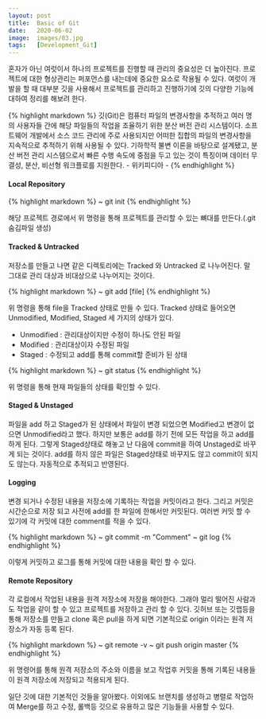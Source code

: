 ```yaml
---
layout: post
title:  Basic of Git
date:   2020-06-02
image:  images/03.jpg
tags:   [Development_Git]
---
```


혼자가 아닌 여럿이서 하나의 프로젝트를 진행할 때 관리의 중요성은 더 높아진다.
프로젝트에 대한 형상관리는 퍼포먼스를 내는데에 중요한 요소로 작용될 수 있다.
여럿이 개발을 할 때 대부분 깃을 사용해서 프로젝트를 관리하고 진행하기에 깃의 다양한 기능에 대하여 정리를 해보려 한다.

{% highlight markdown %}
깃(Git)은 컴퓨터 파일의 변경사항을 추적하고 여러 명의 사용자들 간에 해당 파일들의 작업을 조율하기 위한 분산 버전 관리 시스템이다. 소프트웨어 개발에서 소스 코드 관리에 주로 사용되지만 어떠한 집합의 파일의 변경사항을 지속적으로 추적하기 위해 사용될 수 있다. 기하학적 불변 이론을 바탕으로 설계됐고, 분산 버전 관리 시스템으로서 빠른 수행 속도에 중점을 두고 있는 것이 특징이며 데이터 무결성, 분산, 비선형 워크플로를 지원한다.
                                        - 위키피디아 -
{% endhighlight %}

#### Local Repository
{% highlight markdown %}
~ git init
{% endhighlight %}

해당 프로젝트 경로에서 위 명령을 통해 프로젝트를 관리할 수 있는 뼈대를 만든다.(.git 숨김파일 생성)

#### Tracked & Untracked
저장소를 만들고 나면 같은 디렉토리에는 Tracked 와 Untracked 로 나누어진다.
말 그대로 관리 대상과 비대상으로 나누어지는 것이다.

{% highlight markdown %}
~ git add [file]
{% endhighlight %}

위 명령을 통해 file을 Tracked 상태로 만들 수 있다.
Tracked 상태로 들어오면 Unmodified, Modified, Staged 세 가지의 상태가 있다.
* Unmodified : 관리대상이지만 수정이 하나도 안된 파일
* Modified : 관리대상이자 수정된 파일
* Staged : 수정되고 add를 통해 commit할 준비가 된 상태

{% highlight markdown %}
~ git status
{% endhighlight %}

위 명령을 통해 현재 파일들의 상태를 확인할 수 있다.

#### Staged & Unstaged
파일을 add 하고 Staged가 된 상태에서 파일이 변경 되었으면 Modified고 변경이 없으면 Unmodified라고 했다.
하지만 보통은 add를 하기 전에 모든 작업을 하고 add를 하게 된다. 그렇게 Staged상태로 해놓고 난 다음에 commit을 하여
Unstaged로 바꾸게 되는 것이다. add를 하지 않은 파일은 Staged상태로 바꾸지도 않고 commit이 되지도 않는다. 자동적으로 추적되고 반영된다.

#### Logging
변경 되거나 수정된 내용을 저장소에 기록하는 작업을 커밋이라고 한다.
그리고 커밋은 시간순으로 저장 되고 사전에 add를 한 파일에 한해서만 커밋된다. 여러번 커밋 할 수 있기에 각 커밋에 대한 comment를 적을 수 있다.

{% highlight markdown %}
~ git commit -m "Comment"
~ git log
{% endhighlight %}

이렇게 커밋하고 로그를 통해 커밋에 대한 내용을 확인 할 수 있다.

#### Remote Repository
각 로컬에서 작업된 내용을 원격 저장소에 저장을 해야한다. 그래야 멀리 떨어진 사람과도 작업을 같이 할 수 있고 프로젝트를 저장하고 관리 할 수 있다.
깃허브 또는 깃랩등을 통해 저장소를 만들고 clone 혹은 pull을 하게 되면 기본적으로 origin 이라는 원격 저장소가 자동 등록 된다.

{% highlight markdown %}
~ git remote -v
~ git push origin master
{% endhighlight %}

위 명령어를 통해 원격 저장소의 주소와 이름을 보고 작업후 커밋을 통해 기록된 내용들이 원격 저장소에 저장되고 적용되게 된다.

일단 깃에 대한 기본적인 것들을 알아봤다. 이외에도 브랜치를 생성하고 병렬로 작업하여 Merge를 하고 수정, 롤백등 깃으로 유용하고 많은 기능들을 사용할 수 있다.